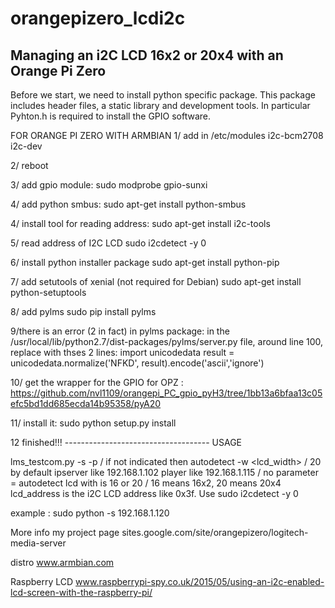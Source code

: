 # orangepizero_lcdi2c
Managing an i2C LCD 16x2 or 20x4 with an Orange Pi Zero
----
Before we start, we need to install python specific package. This package includes header files, a static library and development tools. In particular Pyhton.h is required to install the GPIO software.

FOR ORANGE PI ZERO WITH ARMBIAN
1/ add in /etc/modules 
i2c-bcm2708
i2c-dev

2/ reboot

3/ add gpio module:
sudo modprobe gpio-sunxi 

4/ add python smbus:
sudo apt-get install python-smbus

4/ install tool for reading address:
sudo apt-get install i2c-tools

5/ read address of I2C LCD
sudo i2cdetect -y 0

6/ install python installer package
sudo apt-get install python-pip 

7/ add setutools of xenial (not required for Debian)
sudo apt-get install python-setuptools

8/ add pylms
sudo pip install pylms

9/there is an error (2 in fact) in pylms package:
in the /usr/local/lib/python2.7/dist-packages/pylms/server.py file, around line 100, replace with thses 2 lines:
 import unicodedata
 result = unicodedata.normalize('NFKD', result).encode('ascii','ignore')

10/ get the wrapper for the GPIO for OPZ :
https://github.com/nvl1109/orangepi_PC_gpio_pyH3/tree/1bb13a6bfaa13c05efc5bd1dd685ecda14b95358/pyA20

11/ install it:
sudo python setup.py install

12 finished!!!
------------------------------------ USAGE

lms_testcom.py
  -s <ipserver>
  -p <ipplayer> / if not indicated then autodetect
  -w <lcd_width> / 20 by default
    ipserver like 192.168.1.102
    player like 192.168.1.115 / no parameter = autodetect
    lcd with is 16 or 20 / 16 means 16x2, 20 means 20x4
    lcd_address is the i2C LCD address like 0x3f. Use sudo i2cdetect -y 0

example : sudo python -s 192.168.1.120

More info
my project page sites.google.com/site/orangepizero/logitech-media-server

distro          www.armbian.com

Raspberry LCD   www.raspberrypi-spy.co.uk/2015/05/using-an-i2c-enabled-lcd-screen-with-the-raspberry-pi/

